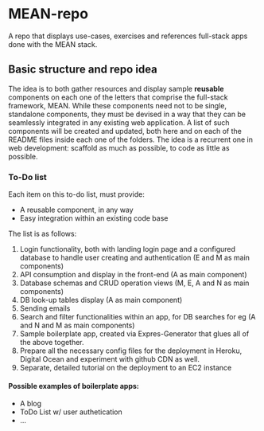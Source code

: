 # MEAN-repo
A repo that displays use-cases, exercises and references full-stack apps done with the MEAN stack.

## Basic structure and repo idea
The idea is to both gather resources and display sample **reusable** components on each one of the letters that comprise the full-stack framework, MEAN.
While these components need not to be single, standalone components, they must be devised in a way that they can be seamlessly integrated in any existing web application. A list of such components will be created and updated, both here and on each of the README files inside each one of the folders. The idea is a recurrent one in web development: scaffold as much as possible, to code as little as possible.

### To-Do list
Each item on this to-do list, must provide:
* A reusable component, in any way
* Easy integration within an existing code base

The list is as follows:

1. Login functionality, both with landing login page and a configured database to handle user creating and authentication (E and M as main components)
2. API consumption and display in the front-end (A as main component)
3. Database schemas and CRUD operation views (M, E, A and N as main components)
4. DB look-up tables display (A as main component)
5. Sending emails
6. Search and filter functionalities within an app, for DB searches for eg (A and N and M as main components)
7. Sample boilerplate app, created via Expres-Generator that glues all of the above together.
8. Prepare all the necessary config files for the deployment in Heroku, Digital Ocean and experiment with github CDN as well.
9. Separate, detailed tutorial on the deployment to an EC2 instance

#### Possible examples of boilerplate apps:
- A blog
- ToDo List w/ user authetication
- ...
